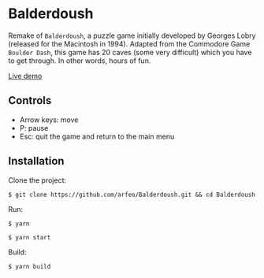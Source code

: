 # Balderdoush

Remake of `Balderdoush`, a puzzle game initially developed by Georges Lobry (released for the Macintosh in 1994). Adapted from the Commodore Game `Boulder Dash`, this game has 20 caves (some very difficult) which you have to get through. In other words, hours of fun.

[Live demo](https://tests.arfeo.net/balderdoush/)

## Controls

- Arrow keys: move
- P: pause
- Esc: quit the game and return to the main menu

## Installation

Clone the project:

```
$ git clone https://github.com/arfeo/Balderdoush.git && cd Balderdoush
```

Run:

```
$ yarn
```

```
$ yarn start
```

Build:

```
$ yarn build
```
